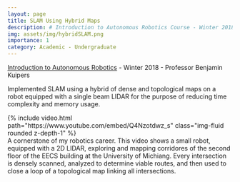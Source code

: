 ```yaml
---
layout: page
title: SLAM Using Hybrid Maps
description: # Introduction to Autonomous Robotics Course - Winter 2018 - Professor Benjamin Kuipers
img: assets/img/hybridSLAM.png
importance: 1
category: Academic - Undergraduate
---
```


[Introduction to Autonomous Robotics](https://web.eecs.umich.edu/~kuipers/teaching/eecs467-F19.html) - Winter 2018 - Professor Benjamin Kuipers

Implemented SLAM using a hybrid of dense and topological maps on a robot equipped with a single beam LIDAR for the purpose of reducing time complexity and memory usage.


<div class="row justify-content-md-center">
<div class="col">
    {% include video.html path="https://www.youtube.com/embed/Q4Nzotdwz_s" class="img-fluid rounded z-depth-1" %}
</div>
</div>
<div class="caption">
    A cornerstone of my robotics career. This video shows a small robot, equipped with a 2D LIDAR, exploring and mapping corridores of the second floor of the EECS building at the University of Michiang. Every intersection is densely scanned, analyzed to determine viable routes, and then used to close a loop of a topological map linking all intersections.
</div>
